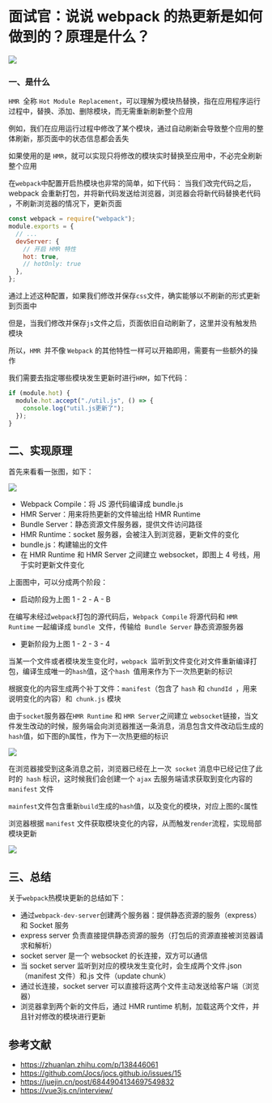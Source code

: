 # 面试官：说说 webpack 的热更新是如何做到的？原理是什么？

![](https://static.vue-js.com/a076da40-acd4-11eb-85f6-6fac77c0c9b3.png)

### 一、是什么

`HMR `全称 `Hot Module Replacement`，可以理解为模块热替换，指在应用程序运行过程中，替换、添加、删除模块，而无需重新刷新整个应用

例如，我们在应用运行过程中修改了某个模块，通过自动刷新会导致整个应用的整体刷新，那页面中的状态信息都会丢失

如果使用的是 `HMR`，就可以实现只将修改的模块实时替换至应用中，不必完全刷新整个应用

在`webpack`中配置开启热模块也非常的简单，如下代码：
当我们改完代码之后，webpack 会重新打包，并将新代码发送给浏览器，浏览器会将新代码替换老代码 ，不刷新浏览器的情况下，更新页面

```js
const webpack = require("webpack");
module.exports = {
  // ...
  devServer: {
    // 开启 HMR 特性
    hot: true,
    // hotOnly: true
  },
};
```

通过上述这种配置，如果我们修改并保存`css`文件，确实能够以不刷新的形式更新到页面中

但是，当我们修改并保存`js`文件之后，页面依旧自动刷新了，这里并没有触发热模块

所以，`HMR `并不像 `Webpack` 的其他特性一样可以开箱即用，需要有一些额外的操作

我们需要去指定哪些模块发生更新时进行`HRM`，如下代码：

```js
if (module.hot) {
  module.hot.accept("./util.js", () => {
    console.log("util.js更新了");
  });
}
```

## 二、实现原理

首先来看看一张图，如下：

![](https://static.vue-js.com/adc05780-acd4-11eb-ab90-d9ae814b240d.png)

- Webpack Compile：将 JS 源代码编译成 bundle.js
- HMR Server：用来将热更新的文件输出给 HMR Runtime
- Bundle Server：静态资源文件服务器，提供文件访问路径
- HMR Runtime：socket 服务器，会被注入到浏览器，更新文件的变化
- bundle.js：构建输出的文件
- 在 HMR Runtime 和 HMR Server 之间建立 websocket，即图上 4 号线，用于实时更新文件变化

上面图中，可以分成两个阶段：

- 启动阶段为上图 1 - 2 - A - B

在编写未经过`webpack`打包的源代码后，`Webpack Compile` 将源代码和 `HMR Runtime` 一起编译成 `bundle `文件，传输给` Bundle Server` 静态资源服务器

- 更新阶段为上图 1 - 2 - 3 - 4

当某一个文件或者模块发生变化时，`webpack `监听到文件变化对文件重新编译打包，编译生成唯一的`hash`值，这个`hash `值用来作为下一次热更新的标识

根据变化的内容生成两个补丁文件：`manifest`（包含了 `hash` 和 `chundId `，用来说明变化的内容）和` chunk.js` 模块

由于`socket`服务器在`HMR Runtime` 和 `HMR Server`之间建立 `websocket`链接，当文件发生改动的时候，服务端会向浏览器推送一条消息，消息包含文件改动后生成的`hash`值，如下图的`h`属性，作为下一次热更细的标识

![](https://static.vue-js.com/05a0edf0-ad4a-11eb-85f6-6fac77c0c9b3.png)

在浏览器接受到这条消息之前，浏览器已经在上一次` socket` 消息中已经记住了此时的` hash` 标识，这时候我们会创建一个 `ajax` 去服务端请求获取到变化内容的 `manifest` 文件

`mainfest`文件包含重新`build`生成的`hash`值，以及变化的模块，对应上图的`c`属性

浏览器根据 `manifest` 文件获取模块变化的内容，从而触发`render`流程，实现局部模块更新

![](https://static.vue-js.com/0e7b7850-ad4a-11eb-ab90-d9ae814b240d.png)

## 三、总结

关于`webpack`热模块更新的总结如下：

- 通过`webpack-dev-server`创建两个服务器：提供静态资源的服务（express）和 Socket 服务
- express server 负责直接提供静态资源的服务（打包后的资源直接被浏览器请求和解析）
- socket server 是一个 websocket 的长连接，双方可以通信
- 当 socket server 监听到对应的模块发生变化时，会生成两个文件.json（manifest 文件）和.js 文件（update chunk）
- 通过长连接，socket server 可以直接将这两个文件主动发送给客户端（浏览器）
- 浏览器拿到两个新的文件后，通过 HMR runtime 机制，加载这两个文件，并且针对修改的模块进行更新

## 参考文献

- https://zhuanlan.zhihu.com/p/138446061
- https://github.com/Jocs/jocs.github.io/issues/15
- https://juejin.cn/post/6844904134697549832
- https://vue3js.cn/interview/
